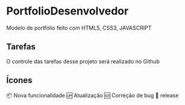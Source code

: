 # PortfolioDesenvolvedor
Modelo de portfólio feito com HTML5, CSS3, JAVASCRIPT


## Tarefas

O controle das tarefas desse projeto será realizado no Github

## Ícones 

:package: Nova funcionalidade
:up: Atualização
:sos: Correção de bug
:checkered_flag: release